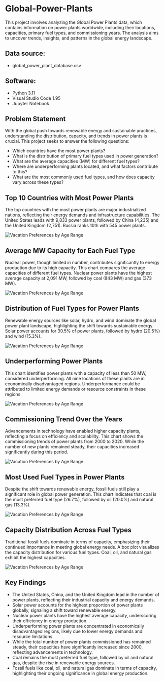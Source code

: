 # Global-Power-Plants
This project involves analyzing the Global Power Plants data, which contains information on power plants worldwide, including their locations, capacities, primary fuel types, and commissioning years. The analysis aims to uncover trends, insights, and patterns in the global energy landscape.

## Data source:
- global_power_plant_database.csv

## Software:
- Python 3.11
- Visual Studio Code 1.95
- Jupyter Notebook

## Problem Statement
With the global push towards renewable energy and sustainable practices, understanding the distribution, capacity, and trends in power plants is crucial. This project seeks to answer the following questions:
- Which countries have the most power plants?
- What is the distribution of primary fuel types used in power generation?
- What are the average capacities (MW) for different fuel types?
- Where are underperforming plants located, and what factors contribute to this?
- What are the most commonly used fuel types, and how does capacity vary across these types?

## Top 10 Countries with Most Power Plants
The top countries with the most power plants are major industrialized nations, reflecting their energy demands and infrastructure capabilities. The United States leads with 9,833 power plants, followed by China (4,235) and the United Kingdom (2,751). Russia ranks 10th with 545 power plants.

![Vacation Preferences by Age Range](./Charts/Vacation%20Preferences%20by%20Age%20Range.png)

## Average MW Capacity for Each Fuel Type
Nuclear power, though limited in number, contributes significantly to energy production due to its high capacity. This chart compares the average capacities of different fuel types. Nuclear power plants have the highest average capacity at 2,091 MW, followed by coal (843 MW) and gas (373 MW).

![Vacation Preferences by Age Range](./Charts/Vacation%20Preferences%20by%20Age%20Range.png)

## Distribution of Fuel Types for Power Plants
Renewable energy sources like solar, hydro, and wind dominate the global power plant landscape, highlighting the shift towards sustainable energy. Solar power accounts for 30.5% of power plants, followed by hydro (20.5%) and wind (15.3%).

![Vacation Preferences by Age Range](./Charts/Vacation%20Preferences%20by%20Age%20Range.png)

## Underperforming Power Plants

This chart identifies power plants with a capacity of less than 50 MW, considered underperforming. All nine locations of these plants are in economically disadvantaged regions. Underperformance could be attributed to limited energy demands or resource constraints in these regions.

![Vacation Preferences by Age Range](./Charts/Vacation%20Preferences%20by%20Age%20Range.png)

## Commissioning Trend Over the Years
Advancements in technology have enabled higher capacity plants, reflecting a focus on efficiency and scalability. This chart shows the commissioning trends of power plants from 2000 to 2020. While the number of new plants remained steady, their capacities increased significantly during this period.

![Vacation Preferences by Age Range](./Charts/Vacation%20Preferences%20by%20Age%20Range.png)

## Most Used Fuel Types in Power Plants
Despite the shift towards renewable energy, fossil fuels still play a significant role in global power generation. This chart indicates that coal is the most preferred fuel type (26.7%), followed by oil (20.0%) and natural gas (13.3%).

![Vacation Preferences by Age Range](./Charts/Vacation%20Preferences%20by%20Age%20Range.png)

## Capacity Distribution Across Fuel Types
Traditional fossil fuels dominate in terms of capacity, emphasizing their continued importance in meeting global energy needs. A box plot visualizes the capacity distribution for various fuel types. Coal, oil, and natural gas exhibit the highest capacities.

![Vacation Preferences by Age Range](./Charts/Vacation%20Preferences%20by%20Age%20Range.png)

## Key Findings
- The United States, China, and the United Kingdom lead in the number of power plants, reflecting their industrial capacity and energy demands.
- Solar power accounts for the highest proportion of power plants globally, signaling a shift toward renewable energy.
- Nuclear power plants have the highest average capacity, underscoring their efficiency in energy production.
- Underperforming power plants are concentrated in economically disadvantaged regions, likely due to lower energy demands and resource limitations.
- While the total number of power plants commissioned has remained steady, their capacities have significantly increased since 2000, reflecting advancements in technology.
- Coal remains the most preferred fuel type, followed by oil and natural gas, despite the rise in renewable energy sources.
- Fossil fuels like coal, oil, and natural gas dominate in terms of capacity, highlighting their ongoing significance in global energy production.





















